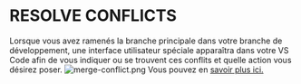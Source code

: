 # RESOLVE CONFLICTS

Lorsque vous avez ramenés la branche principale dans votre branche de développement, une interface utilisateur spéciale apparaîtra dans votre VS Code afin de vous indiquer ou se trouvent ces conflits et quelle action vous désirez poser.
![merge-conflict.png](https://i.postimg.cc/Y9zj7VMs/merge-conflict.png)
Vous pouvez en [savoir plus ici.](https://code.visualstudio.com/docs/editor/versioncontrol#_merge-conflicts)
